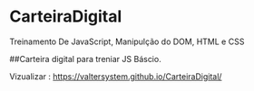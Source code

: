 # CarteiraDigital

Treinamento
De JavaScript, Manipulção do DOM, HTML e CSS

##Carteira digital para treniar JS Báscio. <br>

Vizualizar : https://valtersystem.github.io/CarteiraDigital/

